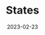 ---
date: '2023-02-23'
version: 'Corda 5.0'
title: "States"
menu:
  corda5:
    identifier: corda5-develop-states
    parent: corda5-develop-ledger
    weight: 1000
section_menu: corda5
---
